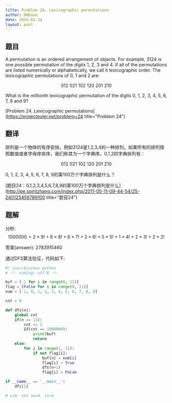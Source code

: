 ```yaml
---
title: Problem 24. Lexicographic permutations
author: DHDave
date: 2015-01-24
layout: post
---
```


## 题目

A permutation is an ordered arrangement of objects. For example, 3124 is one possible permutation of the digits 1, 2, 3 and 4. If all of the permutations are listed numerically or alphabetically, we call it lexicographic order. The lexicographic permutations of 0, 1 and 2 are:

$$ 012\ 021\ 102\ 120\ 201\ 210 $$

What is the millionth lexicographic permutation of the digits 0, 1, 2, 3, 4, 5, 6, 7, 8 and 9?

[Problem 24. Lexicographic permutations](https://projecteuler.net/problem=24 title="Problem 24")

## 翻译

排列是一个物体的有序安排。例如3124是1,2,3,4的一种排列。如果所有的排列按照数值或者字母序排序，我们称其为一个字典序。0,1,2的字典排列有：

$$ 012\ 021\ 102\ 120\ 201\ 210 $$

0, 1, 2, 3, 4, 5, 6, 7, 8, 9的第100万个字典排列是什么？

[题目24：0,1,2,3,4,5,6,7,8,9的第100万个字典排列是什么](http://pe.spiritzhang.com/index.php/2011-05-11-09-44-54/25-240123456789100 title="题目24")

## 题解

分析: $$ 1000000 = 2 \times 9! + 6 \times 8! + 6 \times 7! + 2 \times 6! + 5 \times 5! + 1 \times 4! + 2 \times 3! + 2 \times 2! $$

答案(answer): 2783915460

通过DFS算法验证，代码如下:

```python
#! /usr/bin/env python
# -*- coding: utf-8 -*-

buf = [-1 for i in range(0, 11)]
flag = [False for i in range(0, 11)]
num = [-1, 0, 1, 2, 3, 4, 5, 6, 7, 8, 9]

cnt = 0

def dfs(n):
    global cnt
    if(n == 11):
        cnt += 1
        if(cnt == 1000000):
            print(buf)
            return
    else:
        for i in range(1, 11):
            if not flag[i]:
                buf[n] = num[i]
                flag[i] = True
                dfs(n+1)
                flag[i] = False

if __name__ == '__main__':
    dfs(1)

# vim: set sw=4, ts=4
```
